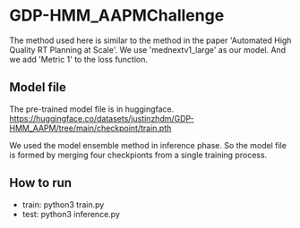 # GDP-HMM_AAPMChallenge


The method used here is similar to the method in the paper 'Automated High Quality RT Planning at Scale'.
We use 'mednextv1_large' as our model. And we add 'Metric 1' to the loss function.


## Model file
The pre-trained model file is in huggingface. 
https://huggingface.co/datasets/justinzhdm/GDP-HMM_AAPM/tree/main/checkpoint/train.pth

We used the model ensemble method in inference phase. So the model file is formed by merging four checkpionts from a single training process.


## How to run

- train: python3 train.py
- test:  python3 inference.py
